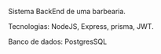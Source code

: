 Sistema BackEnd de uma barbearia.

Tecnologias: NodeJS, Express, prisma, JWT.

Banco de dados: PostgresSQL
